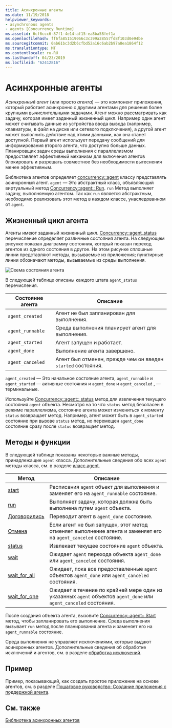 ```yaml
---
title: Асинхронные агенты
ms.date: 11/19/2018
helpviewer_keywords:
- asynchronous agents
- agents [Concurrency Runtime]
ms.assetid: 6cf6ccc6-87f1-4e14-af15-ea8ba58fef1a
ms.openlocfilehash: ff6fa851519066c3c399a28557fd8f103d0e94be
ms.sourcegitcommit: 0ab61bc3d2b6cfbd52a16c6ab2b97a8ea1864f12
ms.translationtype: MT
ms.contentlocale: ru-RU
ms.lasthandoff: 04/23/2019
ms.locfileid: "62412816"
---
```

# <a name="asynchronous-agents"></a>Асинхронные агенты

*Асинхронный агент* (или просто *агента*) — это компонент приложения, который работает асинхронно с другими агентами для решения более крупными вычислительными задачами. Агент можно рассматривать как задачу, которая имеет заданный жизненный цикл. Например один агент может считывать данные из устройства ввода вывода (например, клавиатуры, в файл на диске или сетевого подключения), а другой агент может выполнить действие над этими данными, как она станет доступной. Первый агент использует передачу сообщений для информирования второго агента, что доступно больше данных. Планировщик задач среды выполнения с параллелизмом предоставляет эффективный механизм для включения агентов блокировать и разрешать совместное без необходимости вытеснения менее эффективным.

Библиотека агентов определяет [concurrency::agent](../../parallel/concrt/reference/agent-class.md) классу представлять асинхронный агент. `agent` — Это абстрактный класс, объявляющий виртуальный метод [Concurrency::agent:: Run](reference/agent-class.md#run). `run` Метод выполняет задачу, выполняемую агентом. Так как `run` является абстрактным, необходимо реализовать этот метод в каждом классе, унаследованном от `agent`.

## <a name="agent-life-cycle"></a>Жизненный цикл агента

Агенты имеют заданный жизненный цикл. [Concurrency::agent_status](reference/concurrency-namespace-enums.md#agent_status) перечисление определяет различные состояния агента. На следующем рисунке показан диаграмму состояния, который показан переход агентов из одного состояния в другое. На этом рисунке сплошные линии представляют методы, вызываемые из приложения; пунктирные линии обозначают методы, вызываемые из среды выполнения.

![Схема состояния агента](../../parallel/concrt/media/agentstate.png "схема состояния агента")

В следующей таблице описаны каждого штата `agent_status` перечисления.

|Состояние агента|Описание|
|-----------------|-----------------|
|`agent_created`|Агент не был запланирован для выполнения.|
|`agent_runnable`|Среда выполнения планирует агент для выполнения.|
|`agent_started`|Агент запущен и работает.|
|`agent_done`|Выполнение агента завершено.|
|`agent_canceled`|Агент был отменен, прежде чем он введен `started` состояния.|

`agent_created` — Это начальное состояние агента, `agent_runnable` и `agent_started` — активные состояния и `agent_done` и `agent_canceled` , — терминальные.

Используйте [Concurrency::agent:: status](reference/agent-class.md#status) метод для извлечения текущего состояния `agent` объекта. Несмотря на то что `status` метод безопасен в режиме параллелизма, состояние агента может измениться к моменту `status` возвращает метод. Например, агент может быть в `agent_started` состояние при вызове `status` метод, но перемещен `agent_done` состояние сразу после `status` возвращает метод.

## <a name="methods-and-features"></a>Методы и функции

В следующей таблице показаны некоторые важные методы, принадлежащие `agent` класса. Дополнительные сведения обо всех `agent` методы класса, см. в разделе [класс agent](../../parallel/concrt/reference/agent-class.md).

|Метод|Описание|
|------------|-----------------|
|[start](reference/agent-class.md#start)|Расписания `agent` объект для выполнения и заменяет его на `agent_runnable` состояние.|
|[run](reference/agent-class.md#run)|Выполняет задачу, которая должна быть выполнена путем `agent` объекта.|
|[Договорились](reference/agent-class.md#done)|Переводит агент в `agent_done` состояние.|
|[Отмена](../../parallel/concrt/cancellation-in-the-ppl.md#cancel)|Если агент не был запущен, этот метод отменяет выполнение агента и заменяет его на `agent_canceled` состояние.|
|[status](reference/agent-class.md#status)|Извлекает текущее состояние `agent` объекта.|
|[wait](reference/agent-class.md#wait)|Ожидает `agent` перехода объекта `agent_done` или `agent_canceled` состояния.|
|[wait_for_all](reference/agent-class.md#wait_for_all)|Ожидает, пока все предоставленные `agent` объектов `agent_done` или `agent_canceled` состояния.|
|[wait_for_one](reference/agent-class.md#wait_for_one)|Ожидает в течение по крайней мере один из указанных `agent` объектов `agent_done` или `agent_canceled` состояния.|

После создания объекта агента, вызовите [Concurrency::agent:: Start](reference/agent-class.md#start) метод, чтобы запланировать его выполнение. Среда выполнения вызывает `run` метод после планирования агента и заменяет его на `agent_runnable` состояние.

Среда выполнения не управляет исключениями, которые выдают асинхронных агентов. Дополнительные сведения об обработке исключений и агентов, см. в разделе [обработка исключений](../../parallel/concrt/exception-handling-in-the-concurrency-runtime.md).

## <a name="example"></a>Пример

Пример, показывающий, как создать простое приложение на основе агентов, см. в разделе [Пошаговое руководство: Создание приложения с поддержкой агента](../../parallel/concrt/walkthrough-creating-an-agent-based-application.md).

## <a name="see-also"></a>См. также

[Библиотека асинхронных агентов](../../parallel/concrt/asynchronous-agents-library.md)
